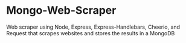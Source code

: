 # Mongo-Web-Scraper
Web scraper using Node, Express, Express-Handlebars, Cheerio, and Request that scrapes websites and stores the results in a MongoDB